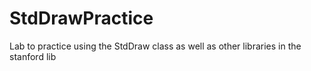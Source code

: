 # StdDrawPractice
Lab to practice using the StdDraw class as well as other libraries in the stanford lib
